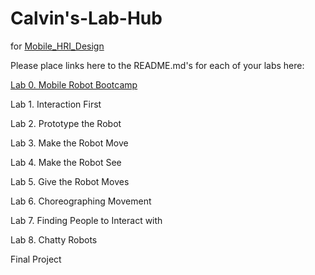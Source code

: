 # Calvin's-Lab-Hub
for [Mobile_HRI_Design](https://github.com/FAR-Lab/Mobile_HRI_Design)

Please place links here to the README.md's for each of your labs here:

[Lab 0. Mobile Robot Bootcamp](Lab0/Readme.md)

Lab 1. Interaction First

Lab 2. Prototype the Robot

Lab 3. Make the Robot Move

Lab 4. Make the Robot See

Lab 5. Give the Robot Moves

Lab 6. Choreographing Movement

Lab 7. Finding People to Interact with

Lab 8. Chatty Robots

Final Project

